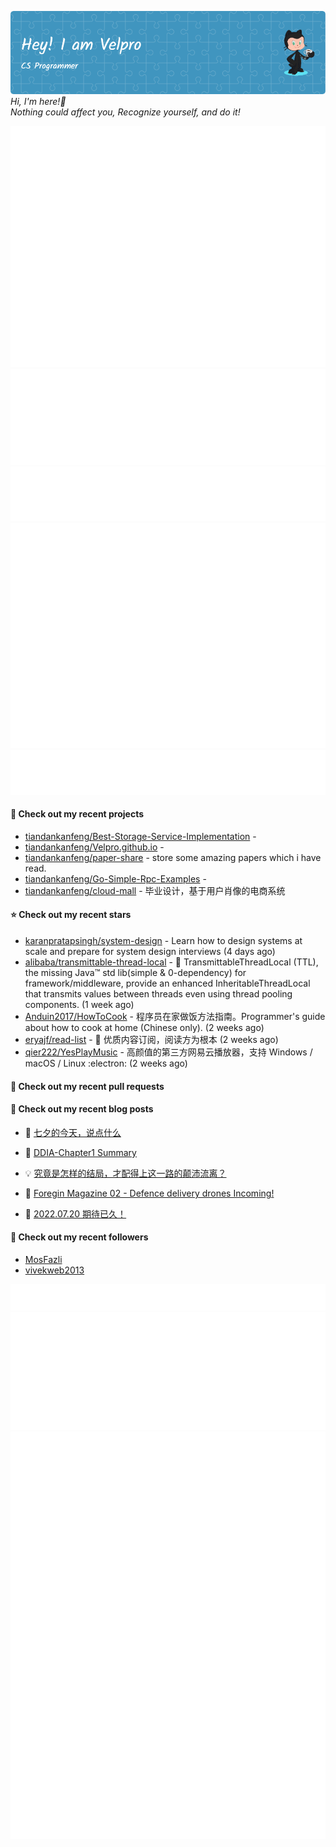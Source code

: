 ![Header](./github-header-image.png)
_Hi, I'm here!👋_
<br>
_Nothing could affect you, Recognize yourself, and do it!_



![Metrics](/github-metrics.svg)
![Metrics](/metrics.plugin.languages.details.svg)
![Metrics](/metrics.plugin.languages.recent.svg)
![Metrics](/metrics.plugin.stars.svg)
![Metrics](/metrics.plugin.topics.svg)
















#### 🌱 Check out my recent projects

- [tiandankanfeng/Best-Storage-Service-Implementation](https://github.com/tiandankanfeng/Best-Storage-Service-Implementation) - 
- [tiandankanfeng/Velpro.github.io](https://github.com/tiandankanfeng/Velpro.github.io) - 
- [tiandankanfeng/paper-share](https://github.com/tiandankanfeng/paper-share) - store some amazing papers which i have read.
- [tiandankanfeng/Go-Simple-Rpc-Examples](https://github.com/tiandankanfeng/Go-Simple-Rpc-Examples) - 
- [tiandankanfeng/cloud-mall](https://github.com/tiandankanfeng/cloud-mall) - 毕业设计，基于用户肖像的电商系统

#### ⭐ Check out my recent stars

- [karanpratapsingh/system-design](https://github.com/karanpratapsingh/system-design) - Learn how to design systems at scale and prepare for system design interviews (4 days ago)
- [alibaba/transmittable-thread-local](https://github.com/alibaba/transmittable-thread-local) - 📌 TransmittableThreadLocal (TTL), the missing Java™ std lib(simple &amp; 0-dependency) for framework/middleware, provide an enhanced InheritableThreadLocal that transmits values between threads even using thread pooling components. (1 week ago)
- [Anduin2017/HowToCook](https://github.com/Anduin2017/HowToCook) - 程序员在家做饭方法指南。Programmer&#39;s guide about how to cook at home (Chinese only). (2 weeks ago)
- [eryajf/read-list](https://github.com/eryajf/read-list) - 📖 优质内容订阅，阅读方为根本 (2 weeks ago)
- [qier222/YesPlayMusic](https://github.com/qier222/YesPlayMusic) - 高颜值的第三方网易云播放器，支持 Windows / macOS / Linux :electron:  (2 weeks ago)

#### 🔨 Check out my recent pull requests


#### 📜 Check out my recent blog posts

- 🦒 [七夕的今天，说点什么](https://liangye-xo.xyz/?p=874) 

- 🐲 [DDIA-Chapter1 Summary](https://liangye-xo.xyz/?p=868) 

- 💡 [究竟是怎样的结局，才配得上这一路的颠沛流离？](https://liangye-xo.xyz/?p=863) 

- 👺 [Foregin Magazine 02 - Defence delivery drones Incoming!](https://liangye-xo.xyz/?p=830) 

- 🚦 [2022.07.20 期待已久！](https://liangye-xo.xyz/?p=826) 


#### 👯 Check out my recent followers

- [MosFazli](https://github.com/MosFazli)
- [vivekweb2013](https://github.com/vivekweb2013)

![Metrics](/metrics.plugin.achievements.svg)
![Metrics](/metrics.plugin.anilist.characters.svg)
![Metrics](/metrics.plugin.anilist.svg)
